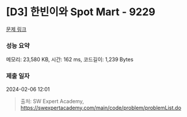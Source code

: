 # [D3] 한빈이와 Spot Mart - 9229 

[문제 링크](https://swexpertacademy.com/main/code/problem/problemDetail.do?contestProbId=AW8Wj7cqbY0DFAXN) 

### 성능 요약

메모리: 23,580 KB, 시간: 162 ms, 코드길이: 1,239 Bytes

### 제출 일자

2024-02-06 12:01



> 출처: SW Expert Academy, https://swexpertacademy.com/main/code/problem/problemList.do